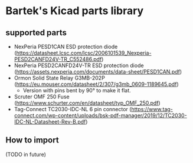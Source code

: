 # Bartek's Kicad parts library

## supported parts

- NexPeria PESD1CAN ESD protection diode (https://datasheet.lcsc.com/lcsc/2006101539_Nexperia-PESD2CANFD24V-TR_C552486.pdf)
- NexPeria PESD2CANFD24V-TR ESD protection diode (https://assets.nexperia.com/documents/data-sheet/PESD1CAN.pdf)
- Ormon Solid State Relay G3MB-202P (https://eu.mouser.com/datasheet/2/307/g3mb_0609-1189645.pdf)
  - Version with pins bent by 90° to make it flat.
- Scruter OMF 250 Fuse (https://www.schurter.com/en/datasheet/typ_OMF_250.pdf)
- Tag-Connect TC2030-IDC-NL 6 pin connector (https://www.tag-connect.com/wp-content/uploads/bsk-pdf-manager/2019/12/TC2030-IDC-NL-Datasheet-Rev-B.pdf)

## How to import

(TODO in future)
